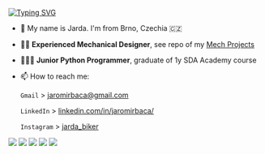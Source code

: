 [![Typing SVG](https://readme-typing-svg.herokuapp.com?color=%2336BCF7&lines=Hello+Everyone)](https://git.io/typing-svg)

* 👋 My name is Jarda. I'm  from Brno, Czechia 🇨🇿
* 👨‍🔧 **Experienced Mechanical Designer**, see repo of my <a href="https://github.com/StingrayCZ/Summary-of-Projects/blob/master/README.md"> Mech Projects</a>
* 👨🏻‍💻 **Junior Python Programmer**, graduate of 1y SDA Academy course
* 📫 How to reach me:

    `Gmail` > [jaromirbaca@gmail.com](mailto:jaromirbaca@gmail.com) </p>
    `LinkedIn` > <a href="https://www.linkedin.com/in/jaromirbaca/"> linkedin.com/in/jaromirbaca/</a> </p>
    `Instagram` > <a href="https://www.instagram.com/jarda_biker/"> jarda_biker</a> </p>

[//]: # (<!--)

[//]: # (![Snake animation]&#40;https://github.com/StingrayCZ/StingrayCZ/blob/output/github-snake.svg&#41;)

[//]: # (<!--![Snake animation]&#40;https://github.com/MariaChizhova/MariaChizhova/blob/output/github-snake.svg&#41;-->)

[//]: # (-->)

![](https://github-profile-summary-cards.vercel.app/api/cards/profile-details?username=StingrayCZ&theme=monokai)
![](https://github-profile-summary-cards.vercel.app/api/cards/repos-per-language?username=StingrayCZ&theme=monokai)
![](http://github-profile-summary-cards.vercel.app/api/cards/most-commit-language?username=StingrayCZ&theme=monokai) 
![](https://github-profile-summary-cards.vercel.app/api/cards/stats?username=StingrayCZ&theme=monokai)
![](http://github-profile-summary-cards.vercel.app/api/cards/productive-time?username=StingrayCZ&theme=monokai) 


[//]: # (The repo StingrayCZ is a special because its `README.md` &#40;this file&#41; appears on your GitHub profile.)

[//]: # (Here are some ideas to get you started:)

[//]: # (## Other info about me )

[//]: # ()
[//]: # (- 🔭 I’m currently working on ...)

[//]: # (- 🌱 I’m currently learning ...)

[//]: # (- ⚡ Fun fact: I keep bees 🐝🍯)

[//]: # (- 👯 I’m looking to collaborate on ...)
[//]: # (- 🤔 I’m looking for help with ...)
[//]: # (- 💬 Ask me about ...)
[//]: # (- 📫 How to reach me: ...)
[//]: # (- 😄 Pronouns: ...)



<!--
![github contribution grid snake animation](https://raw.githubusercontent.com/platane/platane/output/github-contribution-grid-snake.svg)
-->
